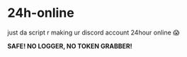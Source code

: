 # 24h-online
just da script r making ur discord account 24hour online :scream:


**SAFE! NO LOGGER, NO TOKEN GRABBER!**

